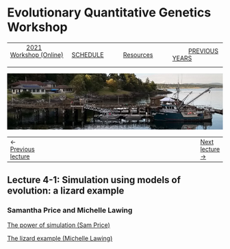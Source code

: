
# Evolutionary Quantitative Genetics Workshop #

|        |        |        |    |
|--------|---------------------------------------------|--------------------|------------------------------------------|
| &nbsp;&nbsp;&nbsp;&nbsp;&nbsp;&nbsp;&nbsp;&nbsp;&nbsp; [2021 Workshop (Online)](/index.html) &nbsp;&nbsp;&nbsp;&nbsp;&nbsp;&nbsp;&nbsp;&nbsp;&nbsp; | &nbsp;&nbsp;&nbsp;&nbsp;&nbsp;&nbsp;&nbsp;&nbsp;&nbsp;&nbsp;&nbsp;&nbsp; [SCHEDULE](schedule.html) &nbsp;&nbsp;&nbsp;&nbsp;&nbsp;&nbsp;&nbsp;&nbsp;&nbsp; | &nbsp;&nbsp;&nbsp;&nbsp;&nbsp;&nbsp;&nbsp;&nbsp;&nbsp;&nbsp;&nbsp;&nbsp; [Resources](resources.html) &nbsp;&nbsp;&nbsp;&nbsp;&nbsp;&nbsp;&nbsp;&nbsp;&nbsp; | &nbsp;&nbsp;&nbsp;&nbsp;&nbsp;&nbsp;&nbsp;&nbsp;&nbsp; [PREVIOUS YEARS](previous.html) &nbsp;&nbsp;&nbsp;&nbsp;&nbsp;&nbsp; |


<div align="left">
<img src="/media/FHLimage2018b.jpg" alt="FHL waterfront in 2018">
</div>

<table><tr><td>&larr; <a href="lecture3-3.html">Previous lecture</a></td><td width="665">&nbsp;</td><td> <a href="lecture4-2.html">Next lecture &rarr;</a></td></tr></table>

  

## Lecture 4-1: Simulation using models of evolution: a lizard example ##

### Samantha Price and Michelle Lawing ###
  
[The power of simulation (Sam Price)](https://drive.google.com/file/d/1msE89JDvm6NLGVSGHDMN3RBb8XXcde8G/view?usp=sharing)

[The lizard example (Michelle Lawing)](https://drive.google.com/file/d/1K6K5-HjLzMT-jTWmE4S-iQ3dwqUtmFWF/view?usp=sharing)

